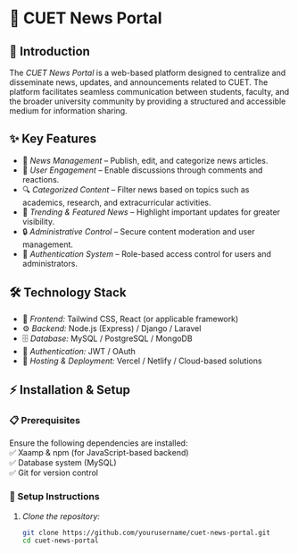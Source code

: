 # 📢 CUET News Portal  

## 📌 Introduction  
The *CUET News Portal* is a web-based platform designed to centralize and disseminate news, updates, and announcements related to CUET. The platform facilitates seamless communication between students, faculty, and the broader university community by providing a structured and accessible medium for information sharing.  

## ✨ Key Features  
- 📰 *News Management* – Publish, edit, and categorize news articles.  
- 💬 *User Engagement* – Enable discussions through comments and reactions.  
- 🔍 *Categorized Content* – Filter news based on topics such as academics, research, and extracurricular activities.  
- 📌 *Trending & Featured News* – Highlight important updates for greater visibility.  
- 🔒 *Administrative Control* – Secure content moderation and user management.  
- 🔑 *Authentication System* – Role-based access control for users and administrators.  

## 🛠 Technology Stack  
- 🎨 *Frontend:* Tailwind CSS, React (or applicable framework)  
- ⚙ *Backend:* Node.js (Express) / Django / Laravel  
- 🗄 *Database:* MySQL / PostgreSQL / MongoDB  
- 🔐 *Authentication:* JWT / OAuth  
- 🚀 *Hosting & Deployment:* Vercel / Netlify / Cloud-based solutions  

## ⚡ Installation & Setup  

### 📋 Prerequisites  
Ensure the following dependencies are installed:  
✅ Xaamp & npm (for JavaScript-based backend)  
✅ Database system (MySQL)  
✅ Git for version control  

### 🔧 Setup Instructions  
1. *Clone the repository:*  
   ```bash
   git clone https://github.com/yourusername/cuet-news-portal.git
   cd cuet-news-portal
